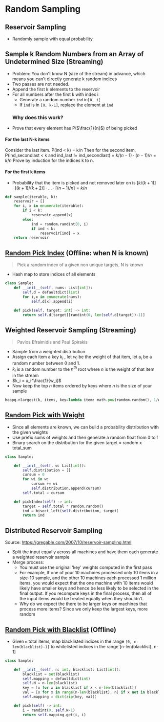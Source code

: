 # Random Sampling

## Reservoir Sampling
- Randomly sample with equal probability
## Sample k Random Numbers from an Array of Undetermined Size (Streaming)
- Problem: You don't know N (size of the stream) in advance, which means you can't directly generate k random indices
- Two passes are not needed. 
- Append the first k elements to the reservoir
- For all numbers after the first k with index i:
	- Generate a random number `ind` in`[0, i]` 
	- If `ind` is in `[0, k-1]`, replace the element at `ind`
	### Why does this work?
- Prove that every element has P($\frac{1}{n}$) of being picked
#### For the last N-k items
Consider the last item. P(ind < k) = k/n
Then for the second item, P(ind_secondlast < k and ind_last != ind_secondlast) = $k/(n-1) \cdot (n-1)/n = k/n$ 
Prove by induction for the indices k to n.

#### For the first k items
- Probability that the item is picked and not removed later on is $[k/(k+1)] \cdot [(k+1)/(k+2)] \cdot ... \cdot [(n-1)/n] = k/n$

```python
def sample(iterable, k):
    reservoir = []
    for i, x in enumerate(iterable):
        if i < k:
            reservoir.append(x)
        else:
            ind = random.randint(0, i)
            if ind < k:
                reservoir[ind] = x
    return reservoir
```

## [Random Pick Index](https://leetcode.com/problems/random-pick-index/) (Offline: when N is known)
> Pick a random index of a given non unique targets, N is known
- Hash map to store indices of all elements
```python
class Sample:
	def __init__(self, nums: List[int]):
        self.d = defaultdict(list)
        for i,x in enumerate(nums):
            self.d[x].append(i)
    
    def pick(self, target: int) -> int:
        return self.d[target][randint(0, len(self.d[target])-1)]
```

## Weighted Reservoir Sampling (Streaming)

> Pavlos Efraimidis and Paul Spirakis
- Sample from a weighted distribution
- Assign each item a key $k_i$ , let $w_i$ be the weight of that item, let $u_i$ be a random number between 0 and 1.
- $k_i$ is a random number to the $n^{th}$ root where $n$ is the weight of that item in the stream
- $k_i = u_i^\frac{1}{w_i}$ 
- Now keep the top $n$ items ordered by keys where $n$ is the size of your sample

```python
heapq.nlargest(k, items, key=lambda item: math.pow(random.random(), 1/weight(item)))
```


## [Random Pick with Weight](https://leetcode.com/problems/random-pick-with-weight/)
- Since all elements are known, we can build a probability distribution with the given weights
- Use prefix sums of weights and then generate a random float from 0 to 1 
- Binary search on the distribution for the given target = random x total_sum
```python
class Sample:

    def __init__(self, w: List[int]):
        self.distribution = []
        cursum = 0
        for wi in w:
            cursum += wi
            self.distribution.append(cursum)
        self.total = cursum

    def pickIndex(self) -> int:
        target = self.total * random.random()
        ind = bisect_left(self.distribution, target)
        return ind
```


## Distributed Reservoir Sampling 
Source: https://gregable.com/2007/10/reservoir-sampling.html
- Split the input equally across all machines and have them each generate a weighted reservoir sample
- Merge process:
	- You must use the original 'key' weights computed in the first pass
	- For example, If one of your 10 machines processed only 10 items in a size-10 sample, and the other 10 machines each processed 1 million items, you would expect that the one machine with 10 items would likely have smaller keys and hence be less likely to be selected in the final output. If you recompute keys in the final process, then all of the input items would be treated equally when they shouldn't.
	- Why do we expect the there to be larger keys on machines that process more items? Since we only keep the largest keys, more random 

## [Random Pick with Blacklist](https://leetcode.com/problems/random-pick-with-blacklist/) (Offline)
- Given `n` total items, map blacklisted indices in the range `[0, n-len(blacklist)-1]` to whitelisted indices in the range`[n-len(blacklist), n-1]
```python
class Sample:

    def __init__(self, n: int, blacklist: List[int]):
        blacklist = set(blacklist)
        self.mapping = defaultdict(int)
        self.N = n-len(blacklist)
        key = [x for x in blacklist if x < n-len(blacklist)]
        val = [x for x in range(n-len(blacklist), n) if x not in blacklist]
        self.mapping = dict(zip(key, val))

    def pick(self) -> int:
        i = randint(0, self.N-1)
        return self.mapping.get(i, i)
```